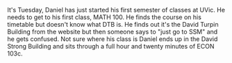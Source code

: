 It's Tuesday, Daniel has just started his first semester of classes at UVic. He needs to get to his first class, MATH 100. He finds the course on his timetable but doesn't know what DTB is. He finds out it's the David Turpin Building from the website but then someone says to "just go to SSM" and he gets confused. Not sure where his class is Daniel ends up in the David Strong Building and sits through a full hour and twenty minutes of ECON 103c.

